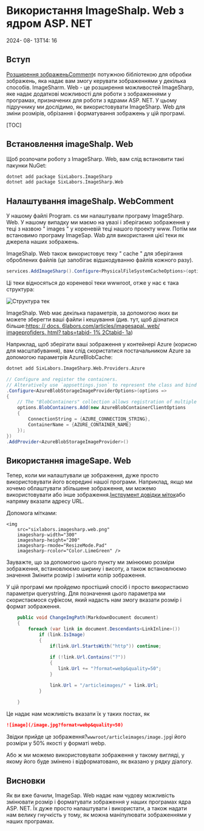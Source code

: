 # Використання ImageShalp. Web з ядром ASP. NET

<datetime class="hidden">2024- 08- 13T14: 16</datetime>

<!--category-- ASP.NET, ImageSharp -->
## Вступ

[Розширення зображеньComment](https://docs.sixlabors.com/index.html)є потужною бібліотекою для обробки зображень, яка надає вам змогу керувати зображеннями у декілька способів. ImageSharm. Web - це розширення можливостей ImageSharp, яке надає додаткові можливості для роботи з зображеннями у програмах, призначених для роботи з ядрами ASP. NET. У цьому підручнику ми дослідимо, як використовувати ImageSharp. Web для зміни розмірів, обрізання і форматування зображень у цій програмі.

[TOC]

## Встановлення imageShalp. Web

Щоб розпочати роботу з ImageSharp. Web, вам слід встановити такі пакунки NuGet:

```bash
dotnet add package SixLabors.ImageSharp
dotnet add package SixLabors.ImageSharp.Web
```

## Налаштування imageShalp. WebComment

У нашому файлі Program. cs ми налаштували програму ImageSharp. Web. У нашому випадку ми маємо на увазі і зберігаємо зображення у теці з назвою " images " у кореневій теці нашого проекту www. Потім ми встановимо програму ImageSap. Wab для використання цієї теки як джерела наших зображень.

ImageShalp. Web також використовує теку " cache " для зберігання оброблених файлів (це запобігає відшкодуванню файлів кожного разу).

```csharp
services.AddImageSharp().Configure<PhysicalFileSystemCacheOptions>(options => options.CacheFolder = "cache");
```

Ці теки відносяться до кореневої теки wwwroot, отже у нас є така структура:

![Структура тек](/cachefolder.png)

ImageShalp. Web має декілька параметрів, за допомогою яких ви можете зберегти ваші файли і кешування (див. тут, щоб дізнатися більше:[https: // docs. 6labors.com/articles/imagesapal. web/ imageprofiders. html? tabs=tabid- 1% 2Ctabid- 1a](https://docs.sixlabors.com/articles/imagesharp.web/imageproviders.html?tabs=tabid-1%2Ctabid-1a))

Наприклад, щоб зберігати ваші зображення у контейнері Azure (корисно для масштабування), вам слід скористатися постачальником Azure за допомогою параметрів AzureBlobCache:

```bash
dotnet add SixLabors.ImageSharp.Web.Providers.Azure
```

```csharp
// Configure and register the containers.  
// Alteratively use `appsettings.json` to represent the class and bind those settings.
.Configure<AzureBlobStorageImageProviderOptions>(options =>
{
    // The "BlobContainers" collection allows registration of multiple containers.
    options.BlobContainers.Add(new AzureBlobContainerClientOptions
    {
        ConnectionString = {AZURE_CONNECTION_STRING},
        ContainerName = {AZURE_CONTAINER_NAME}
    });
})
.AddProvider<AzureBlobStorageImageProvider>()
```

## Використання imageSape. Web

Тепер, коли ми налаштували це зображення, дуже просто використовувати його всередині нашої програми. Наприклад, якщо ми хочемо облаштувати збільшене зображення, ми можемо використовувати або інше зображення.[Інструмент довідки міток](https://sixlabors.com/posts/announcing-imagesharp-web-300/#imagetaghelper)або напряму вказати адресу URL.

Допомога мітками:

```razor
<img
    src="sixlabors.imagesharp.web.png"
    imagesharp-width="300"
    imagesharp-height="200"
    imagesharp-rmode="ResizeMode.Pad"
    imagesharp-rcolor="Color.LimeGreen" />

```

Зауважте, що за допомогою цього пункту ми змінюємо розміри зображення, встановлюємо ширину і висоту, а також встановлюємо значення Змінити розмір і змінити колір зображення.

У цій програмі ми пройдемо простіший спосіб і просто використаємо параметри querystring. Для позначення цього параметра ми скористаємося суфіксом, який надасть нам змогу вказати розмір і формат зображення.

```csharp
    public void ChangeImgPath(MarkdownDocument document)
    {
        foreach (var link in document.Descendants<LinkInline>())
            if (link.IsImage)
            {
                if(link.Url.StartsWith("http")) continue;
                
                if (!link.Url.Contains("?"))
                {
                   link.Url += "?format=webp&quality=50";
                }

                link.Url = "/articleimages/" + link.Url;
            }
               
    }
```

Це надає нам можливість вказати їх у таких постах, як

```markdown
![image](/image.jpg?format=webp&quality=50)
```

Звідки прийде це зображення?`wwwroot/articleimages/image.jpg`і його розміри у 50% якості у форматі webp.

Або ж ми можемо використовувати зображення у такому вигляді, у якому його буде змінено і відформатовано, як вказано у рядку діалогу.

## Висновки

Як ви вже бачили, ImageSap. Web надає нам чудову можливість змінювати розмір і форматувати зображення у наших програмах ядра ASP. NET. Їх дуже просто налаштувати і використати, а також надати нам велику гнучкість у тому, як можна маніпулювати зображеннями у наших програмах.